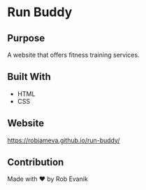 # Run Buddy

## Purpose
A website that offers fitness training services.

## Built With
* HTML
* CSS

## Website
https://robjameva.github.io/run-buddy/

## Contribution
Made with ❤️ by Rob Evanik
